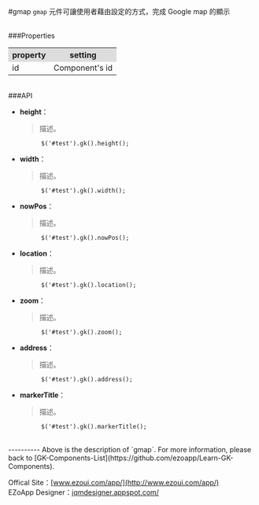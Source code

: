 #gmap
`gmap` 元件可讓使用者藉由設定的方式，完成 Google map 的顯示  


<br/>
###Properties
<table>

<tr>
<th style="background:#ddd;">property</th>
<th style="background:#ddd;">setting</th>
</tr>

<tr>
<td>id</td>
<td>Component's id</td>
</tr>

</table>

<br/>
###API

- **height**：  
  	> 描述。

			$('#test').gk().height();


- **width**：  
  	> 描述。

			$('#test').gk().width();


- **nowPos**：  
  	> 描述。

			$('#test').gk().nowPos();


- **location**：  
  	> 描述。

			$('#test').gk().location();


- **zoom**：  
  	> 描述。

			$('#test').gk().zoom();


- **address**：  
  	> 描述。

			$('#test').gk().address();


- **markerTitle**：  
  	> 描述。

			$('#test').gk().markerTitle();


<br/>
----------
Above is the description of `gmap`. For more information, please back to [GK-Components-List](https://github.com/ezoapp/Learn-GK-Components).

Offical Site：[www.ezoui.com/app/](http://www.ezoui.com/app/)  
EZoApp Designer：[jqmdesigner.appspot.com/](http://jqmdesigner.appspot.com/)



